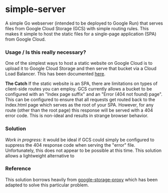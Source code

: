 # simple-server
A simple Go webserver (intended to be deployed to Google Run) that serves files from Google Cloud Storage (GCS) with simple routing rules. This makes it simple to host the static files for a single-page application (SPA) from Google Cloud.

### Usage / Is this really necessary?
One of the simplest ways to host a static website on Google Cloud is to upload it to Google Cloud Storage and then serve that bucket via a Cloud Load Balancer. This has been documented [here](https://cloud.google.com/storage/docs/hosting-static-website).

**The Catch**
If the static website is an SPA, there are limitations on types of client-side routes you can employ. GCS currently allows a bucket to be configured with an "Index page suffix" and an "Error (404 not found) page". This can be configured to ensure that all requests get routed back to the index.html page which serves as the root of your SPA. However, for any route (other than the root page) this response will be served with a 404 error code. This is non-ideal and results in strange browser behavior.

### Solution
_Work in progress:_ it would be ideal if GCS could simply be configured to suppress the 404 response code when serving the "error" file. Unfortunately, this does not appear to be possible at this time. This solution allows a lightweight alternative to 

### Reference
This solution borrows heavily from [google-storage-proxy](https://github.com/cirruslabs/google-storage-proxy) which has been adapted to solve this particular problem.
